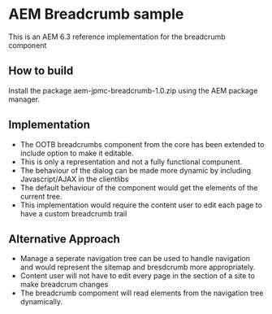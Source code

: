 # AEM Breadcrumb sample

This is an AEM 6.3 reference implementation for the breadcrumb component

## How to build

Install the package aem-jpmc-breadcrumb-1.0.zip using the AEM package manager.

## Implementation

- The OOTB breadcrumbs component from the core has been extended to include  option to make it editable.
- This is only a representation and not a fully functional compunent.
- The behaviour of the dialog can be made more dynamic by including Javascript/AJAX in the clientlibs
- The default behaviour of the component would get the elements of the current tree.
- This implementation would require the content user to edit each page to have a custom breadcrumb trail

## Alternative Approach
- Manage a seperate navigation tree can be used to handle navigation and would represent the sitemap and bresdcrumb more appropriately.
- Content user will not have to edit every page in the section of a site to make breadcrum changes
- The breadcrumb compoment will read elements from the navigation tree dynamically. 



